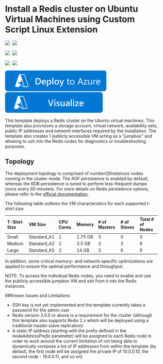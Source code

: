 # Install a Redis cluster on Ubuntu Virtual Machines using Custom Script Linux Extension

<IMG SRC="https://azurequickstartsservice.blob.core.windows.net/badges/redis-high-availability/PublicLastTestDate.svg" />&nbsp;
<IMG SRC="https://azurequickstartsservice.blob.core.windows.net/badges/redis-high-availability/PublicDeployment.svg" />&nbsp;

<IMG SRC="https://azurequickstartsservice.blob.core.windows.net/badges/redis-high-availability/FairfaxLastTestDate.svg" />&nbsp;
<IMG SRC="https://azurequickstartsservice.blob.core.windows.net/badges/redis-high-availability/FairfaxDeployment.svg" />&nbsp;

<IMG SRC="https://azurequickstartsservice.blob.core.windows.net/badges/redis-high-availability/BestPracticeResult.svg" />&nbsp;
<IMG SRC="https://azurequickstartsservice.blob.core.windows.net/badges/redis-high-availability/CredScanResult.svg" />&nbsp;

<a href="https://portal.azure.com/#create/Microsoft.Template/uri/https%3A%2F%2Fraw.githubusercontent.com%2FAzure%2Fazure-quickstart-templates%2Fmaster%2Fredis-high-availability%2Fazuredeploy.json" target="_blank">
    <img src="https://raw.githubusercontent.com/Azure/azure-quickstart-templates/master/1-CONTRIBUTION-GUIDE/images/deploytoazure.svg"/>
</a>
<a href="http://armviz.io/#/?load=https%3A%2F%2Fraw.githubusercontent.com%2FAzure%2Fazure-quickstart-templates%2Fmaster%2Fredis-high-availability%2Fazuredeploy.json" target="_blank">
    <img src="https://raw.githubusercontent.com/Azure/azure-quickstart-templates/master/1-CONTRIBUTION-GUIDE/images/visualizebutton.svg"/>
</a>

This template deploys a Redis cluster on the Ubuntu virtual machines. This template also provisions a storage account, virtual network, availability sets, public IP addresses and network interfaces required by the installation.
The template also creates 1 publicly accessible VM acting as a "jumpbox" and allowing to ssh into the Redis nodes for diagnostics or troubleshooting purposes.

Topology
--------

The deployment topology is comprised of _numberOfInstances_ nodes running in the cluster mode.
The AOF persistence is enabled by default, whereas the RDB persistence is tuned to perform less-frequent dumps (once every 60 minutes). For more details on Redis persistence options, please refer to the [official documentation](http://redis.io/topics/persistence).

The following table outlines the VM characteristics for each supported t-shirt size:

| T-Shirt Size | VM Size | CPU Cores | Memory | # of Masters | # of Slaves | Total # of Nodes |
|:--- |:---|:---|:---|:---|:---|:---|
| Small | Standard_A1 | 1 | 1.75 GB | 3 | 0 | 3 |
| Medium | Standard_A2 | 2 | 3.5 GB | 3 | 3 | 6 |
| Large | Standard_A5 | 2 | 14 GB | 3 | 6 | 9 |

In addition, some critical memory- and network-specific optimizations are applied to ensure the optimal performance and throughput.

NOTE: To access the individual Redis nodes, you need to enable and use the publicly accessible jumpbox VM and ssh from it into the Redis instances.

##Known Issues and Limitations
- SSH key is not yet implemented and the template currently takes a password for the admin user
- Redis version 3.0.0 or above is a requirement for the cluster (although this template also supports Redis 2.x which will be deployed using a traditional master-slave replication)
- A static IP address (starting with the prefix defined in the _nodeAddressPrefix_ parameter) will be assigned to each Redis node in order to work around the current limitation of not being able to dynamically compose a list of IP addresses from within the template (by default, the first node will be assigned the private IP of 10.0.0.10, the second node - 10.0.0.11, and so on)


